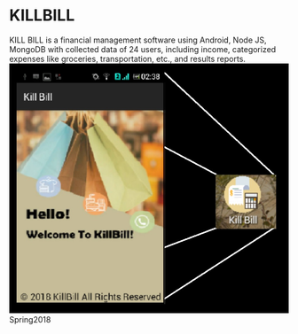 # KILLBILL
KILL BILL is a financial management software using Android, Node JS, MongoDB
with collected data of 24 users, including income, categorized expenses like groceries, transportation, etc., and results reports.
![Screenshot](killbill.jpg)
Spring2018
